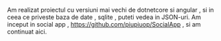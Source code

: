 Am realizat proiectul cu versiuni mai vechi de dotnetcore si angular , si in ceea ce priveste baza de date , sqlite , puteti vedea in JSON-uri. Am inceput in social app , 
https://github.com/piupiuop/SocialApp , si am continuat aici.
